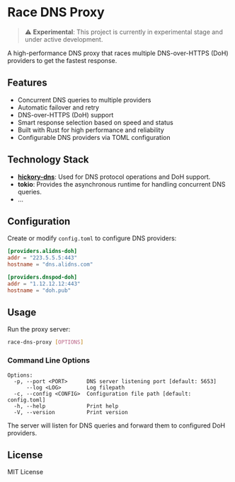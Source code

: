 # Race DNS Proxy

> ⚠️ **Experimental**: This project is currently in experimental stage and under active development.

A high-performance DNS proxy that races multiple DNS-over-HTTPS (DoH) providers to get the fastest response.

## Features

- Concurrent DNS queries to multiple providers
- Automatic failover and retry
- DNS-over-HTTPS (DoH) support
- Smart response selection based on speed and status
- Built with Rust for high performance and reliability
- Configurable DNS providers via TOML configuration

## Technology Stack

- [**hickory-dns**](https://github.com/hickory-dns/hickory-dns): Used for DNS protocol operations and DoH support.
- **tokio**: Provides the asynchronous runtime for handling concurrent DNS queries.
- ...

## Configuration

Create or modify `config.toml` to configure DNS providers:

```toml
[providers.alidns-doh]
addr = "223.5.5.5:443"
hostname = "dns.alidns.com"

[providers.dnspod-doh]
addr = "1.12.12.12:443"
hostname = "doh.pub"
```

## Usage

Run the proxy server:

```bash
race-dns-proxy [OPTIONS]
```

### Command Line Options

```
Options:
  -p, --port <PORT>      DNS server listening port [default: 5653]
      --log <LOG>        Log filepath
  -c, --config <CONFIG>  Configuration file path [default: config.toml]
  -h, --help             Print help
  -V, --version          Print version
```

The server will listen for DNS queries and forward them to configured DoH providers.

## License

MIT License
